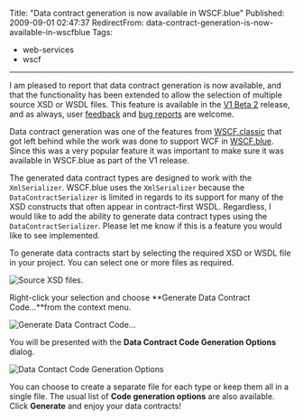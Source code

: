 Title: "Data contract generation is now available in WSCF.blue"
Published: 2009-09-01 02:47:37
RedirectFrom: data-contract-generation-is-now-available-in-wscfblue
Tags:
  - web-services
  - wscf
---
I am pleased to report that data contract generation is now available, and that the functionality has been extended to allow the selection of multiple source XSD or WSDL files. This feature is available in the [V1 Beta 2](http://wscfblue.codeplex.com/Release/ProjectReleases.aspx?ReleaseId=32274#DownloadId=81520) release, and as always, user [feedback](http://wscfblue.codeplex.com/Thread/List.aspx) and [bug reports](http://wscfblue.codeplex.com/WorkItem/List.aspx) are welcome.

Data contract generation was one of the features from [WSCF.classic](http://www.codeplex.com/WSCFclassic) that got left behind while the work was done to support WCF in [WSCF.blue](http://www.codeplex.com/WSCFblue/). Since this was a very popular feature it was important to make sure it was available in WSCF.blue as part of the V1 release.

The generated data contract types are designed to work with the `XmlSerializer`. WSCF.blue uses the `XmlSerializer` because the `DataContractSerializer` is limited in regards to its support for many of the XSD constructs that often appear in contract-first WSDL. Regardless, I would like to add the ability to generate data contract types using the `DataContractSerializer`. Please let me know if this is a feature you would like to see implemented.

To generate data contracts start by selecting the required XSD or WSDL file in your project. You can select one or more files as required.

![Source XSD files.](/posts/images/Solution-Explorer.png)

Right-click your selection and choose **Generate Data Contract Code...**from the context menu.

![Generate Data Contract Code...](/posts/images/Generate-Data-Contract-Code.png)

You will be presented with the **Data Contract Code Generation Options** dialog.

![Data Contact Code Generation Options](/posts/images/Generation-Options-dialog.png)

You can choose to create a separate file for each type or keep them all in a single file. The usual list of **Code generation options** are also available. Click **Generate** and enjoy your data contracts!
